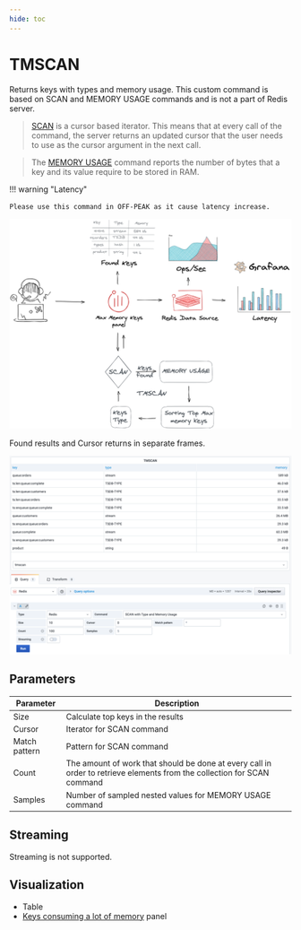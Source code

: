 ```yaml
---
hide: toc
---
```


# TMSCAN

Returns keys with types and memory usage. This custom command is based on SCAN and MEMORY USAGE commands and is not a part of Redis server.

> [SCAN](https://redis.io/commands/scan) is a cursor based iterator. This means that at every call of the command, the server returns an updated cursor that the user needs to use as the cursor argument in the next call.

> The [MEMORY USAGE](https://redis.io/commands/memory-usage) command reports the number of bytes that a key and its value require to be stored in RAM.

!!! warning "Latency"

    Please use this command in OFF-PEAK as it cause latency increase.

![Schema](../../images/redis-datasource/commands/tmscan-schema.png)

Found results and Cursor returns in separate frames.

![TMSCAN](../../images/redis-datasource/commands/tmscan.png)

## Parameters

| Parameter     | Description                                                                                                             |
| ------------- | ----------------------------------------------------------------------------------------------------------------------- |
| Size          | Calculate top keys in the results                                                                                       |
| Cursor        | Iterator for SCAN command                                                                                               |
| Match pattern | Pattern for SCAN command                                                                                                |
| Count         | The amount of work that should be done at every call in order to retrieve elements from the collection for SCAN command |
| Samples       | Number of sampled nested values for MEMORY USAGE command                                                                |

## Streaming

Streaming is not supported.

## Visualization

- Table
- [Keys consuming a lot of memory](../../redis-app/panels/redis-keys-panel.md) panel
